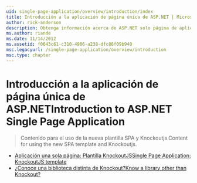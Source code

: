 ```yaml
---
uid: single-page-application/overview/introduction/index
title: Introducción a la aplicación de página única de ASP.NET | Microsoft Docs
author: rick-anderson
description: Obtenga información acerca de ASP.NET solo página de aplicación ASP.NET página aplicación única (SPA) le ayuda a crear aplicaciones que incluyen significativo interactivo del lado cliente...
ms.author: riande
ms.date: 11/14/2012
ms.assetid: f0643c61-c310-4906-a238-dfc86f09b940
msc.legacyurl: /single-page-application/overview/introduction
msc.type: chapter
---
```

<a name="introduction-to-aspnet-single-page-application"></a><span data-ttu-id="d9a35-103">Introducción a la aplicación de página única de ASP.NET</span><span class="sxs-lookup"><span data-stu-id="d9a35-103">Introduction to ASP.NET Single Page Application</span></span>
====================
> <span data-ttu-id="d9a35-104">Contenido para el uso de la nueva plantilla SPA y Knockoutjs.</span><span class="sxs-lookup"><span data-stu-id="d9a35-104">Content for using the new SPA template and Knockoutjs.</span></span>


- [<span data-ttu-id="d9a35-105">Aplicación una sola página: Plantilla KnockoutJS</span><span class="sxs-lookup"><span data-stu-id="d9a35-105">Single Page Application: KnockoutJS template</span></span>](knockoutjs-template.md)
- [<span data-ttu-id="d9a35-106">¿Conoce una biblioteca distinta de Knockout?</span><span class="sxs-lookup"><span data-stu-id="d9a35-106">Know a library other than Knockout?</span></span>](other-libraries.md)
